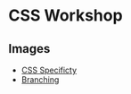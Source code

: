 # CSS Workshop

## Images

- [CSS Specificty](http://www.standardista.com/wp-content/uploads/2012/01/specifishity.gif)
- [Branching](http://atlassian.wpengine.netdna-cdn.com/wp-content/uploads/full-branching-model.png)
